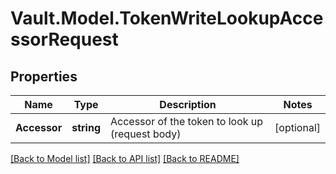# Vault.Model.TokenWriteLookupAccessorRequest

## Properties

Name | Type | Description | Notes
------------ | ------------- | ------------- | -------------
**Accessor** | **string** | Accessor of the token to look up (request body) | [optional] 

[[Back to Model list]](../README.md#documentation-for-models) [[Back to API list]](../README.md#documentation-for-api-endpoints) [[Back to README]](../README.md)

